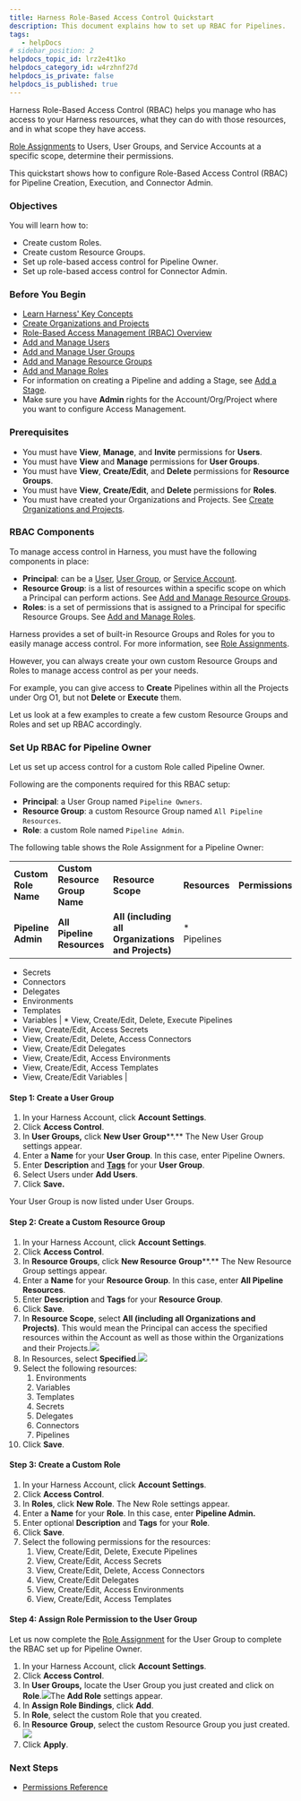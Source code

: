 ```yaml
---
title: Harness Role-Based Access Control Quickstart
description: This document explains how to set up RBAC for Pipelines.
tags: 
   - helpDocs
# sidebar_position: 2
helpdocs_topic_id: lrz2e4t1ko
helpdocs_category_id: w4rzhnf27d
helpdocs_is_private: false
helpdocs_is_published: true
---
```


Harness Role-Based Access Control (RBAC) helps you manage who has access to your Harness resources, what they can do with those resources, and in what scope they have access.

[Role Assignments](/article/vz5cq0nfg2-rbac-in-harness#role_assignment) to Users, User Groups, and Service Accounts at a specific scope, determine their permissions.

This quickstart shows how to configure Role-Based Access Control (RBAC) for Pipeline Creation, Execution, and Connector Admin.

### Objectives

You will learn how to:

* Create custom Roles.
* Create custom Resource Groups.
* Set up role-based access control for Pipeline Owner.
* Set up role-based access control for Connector Admin.

### Before You Begin

* [Learn Harness' Key Concepts](https://ngdocs.harness.io/article/hv2758ro4e-learn-harness-key-concepts)
* [Create Organizations and Projects](https://ngdocs.harness.io/article/36fw2u92i4-create-an-organization)
* [Role-Based Access Management (RBAC) Overview](/article/vz5cq0nfg2-rbac-in-harness)
* [Add and Manage Users](/article/hyoe7qcaz6-add-users)
* [Add and Manage User Groups](https://docs.harness.io/article/dfwuvmy33m-add-user-groups)
* [Add and Manage Resource Groups](https://docs.harness.io/article/yp4xj36xro-add-resource-groups)
* [Add and Manage Roles](https://ngdocs.harness.io/article/tsons9mu0v-add-roles)
* For information on creating a Pipeline and adding a Stage, see [Add a Stage](/article/2chyf1acil-add-a-stage#step_1_start_a_pipeline).
* Make sure you have **Admin** rights for the Account/Org/Project where you want to configure Access Management.

### Prerequisites

* You must have **View**, **Manage**, and **Invite** permissions for **Users**.
* You must have **View** and **Manage** permissions for **User Groups**.
* You must have **View**, **Create/Edit**, and **Delete** permissions for **Resource Groups**.
* You must have **View**, **Create/Edit**, and **Delete** permissions for **Roles**.
* You must have created your Organizations and Projects. See [Create Organizations and Projects](/article/36fw2u92i4-create-an-organization).

### RBAC Components

To manage access control in Harness, you must have the following components in place:

* **Principal**: can be a [User](/article/hyoe7qcaz6-add-users), [User Group](/article/dfwuvmy33m-add-user-groups), or [Service Account](/article/e5p4hdq6bd-add-and-manage-service-account).
* **Resource Group**: is a list of resources within a specific scope on which a Principal can perform actions. See [Add and Manage Resource Groups](/article/yp4xj36xro-add-resource-groups).
* **Roles**: is a set of permissions that is assigned to a Principal for specific Resource Groups. See [Add and Manage Roles](https://ngdocs.harness.io/article/tsons9mu0v-add-roles).

Harness provides a set of built-in Resource Groups and Roles for you to easily manage access control. For more information, see [Role Assignments](/article/vz5cq0nfg2-rbac-in-harness#role_assignment).

However, you can always create your own custom Resource Groups and Roles to manage access control as per your needs.

For example, you can give access to **Create** Pipelines within all the Projects under Org O1, but not **Delete** or **Execute** them.

Let us look at a few examples to create a few custom Resource Groups and Roles and set up RBAC accordingly.

### Set Up RBAC for Pipeline Owner

Let us set up access control for a custom Role called Pipeline Owner.

Following are the components required for this RBAC setup:

* **Principal**: a User Group named `Pipeline Owners`.
* **Resource Group**: a custom Resource Group named `All Pipeline Resources`.
* **Role**: a custom Role named `Pipeline Admin`.

The following table shows the Role Assignment for a Pipeline Owner:



|  |  |  |  |  |
| --- | --- | --- | --- | --- |
| **Custom Role Name** | **Custom Resource Group Name** | **Resource Scope** | **Resources** | **Permissions** |
| **Pipeline Admin** | **All Pipeline Resources** | **All (including all Organizations and Projects)** | * Pipelines
* Secrets
* Connectors
* Delegates
* Environments
* Templates
* Variables
 | * View, Create/Edit, Delete, Execute Pipelines
* View, Create/Edit, Access Secrets
* View, Create/Edit, Delete, Access Connectors
* View, Create/Edit Delegates
* View, Create/Edit, Access Environments
* View, Create/Edit, Access Templates
* View, Create/Edit Variables
 |

#### Step 1: Create a User Group

1. In your Harness Account, click **Account Settings**.
2. Click **Access Control**.
3. In **User Groups,** click **New User** **Group****.** The New User Group settings appear.
4. Enter a **Name** for your **User Group**. In this case, enter Pipeline Owners.
5. Enter **Description** and [**Tags**](https://docs.harness.io/article/i8t053o0sq) for your **User Group**.
6. Select Users under **Add Users**.
7. Click **Save.**

Your User Group is now listed under User Groups.

#### Step 2: Create a Custom Resource Group

1. In your Harness Account, click **Account Settings**.
2. Click **Access Control**.
3. In **Resource Groups**, click **New Resource** **Group****.** The New Resource Group settings appear.
4. Enter a **Name** for your **Resource Group**. In this case, enter **All Pipeline Resources**.
5. Enter **Description** and **Tags** for your **Resource Group**.
6. Click **Save**.
7. In **Resource Scope**, select **All (including all Organizations and Projects)**. This would mean the Principal can access the specified resources within the Account as well as those within the Organizations and their Projects.![](https://files.helpdocs.io/kw8ldg1itf/articles/lrz2e4t1ko/1657257327365/screenshot-2022-07-08-at-10-43-37-am.png)
8. In Resources, select **Specified**.![](https://files.helpdocs.io/kw8ldg1itf/articles/lrz2e4t1ko/1657257421564/screenshot-2022-07-08-at-10-45-49-am.png)
9. Select the following resources:
	1. Environments
	2. Variables
	3. Templates
	4. Secrets
	5. Delegates
	6. Connectors
	7. Pipelines
10. Click **Save**.

#### Step 3: Create a Custom Role

1. In your Harness Account, click **Account Settings**.
2. Click **Access Control**.
3. In **Roles**, click **New Role**. The New Role settings appear.
4. Enter a **Name** for your **Role**. In this case, enter **Pipeline Admin.**
5. Enter optional **Description** and **Tags** for your **Role**.
6. Click **Save**.
7. Select the following permissions for the resources:
	1. View, Create/Edit, Delete, Execute Pipelines
	2. View, Create/Edit, Access Secrets
	3. View, Create/Edit, Delete, Access Connectors
	4. View, Create/Edit Delegates
	5. View, Create/Edit, Access Environments
	6. View, Create/Edit, Access Templates

#### Step 4: Assign Role Permission to the User Group

Let us now complete the [Role Assignment](/article/vz5cq0nfg2-rbac-in-harness#role_assignment) for the User Group to complete the RBAC set up for Pipeline Owner.

1. In your Harness Account, click **Account Settings**.
2. Click **Access Control**.
3. In **User Groups,** locate the User Group you just created and click on **Role**.![](https://files.helpdocs.io/kw8ldg1itf/articles/lrz2e4t1ko/1657256417402/screenshot-2022-07-08-at-10-24-02-am.png)The **Add Role** settings appear.
4. In **Assign Role Bindings**, click **Add**.
5. In **Role**, select the custom Role that you created.
6. In **Resource** **Group**, select the custom Resource Group you just created.![](https://files.helpdocs.io/kw8ldg1itf/articles/lrz2e4t1ko/1657257127722/screenshot-2022-07-08-at-10-41-21-am.png)
7. Click **Apply**.

### Next Steps

* [Permissions Reference](/article/yaornnqh0z-permissions-reference)


